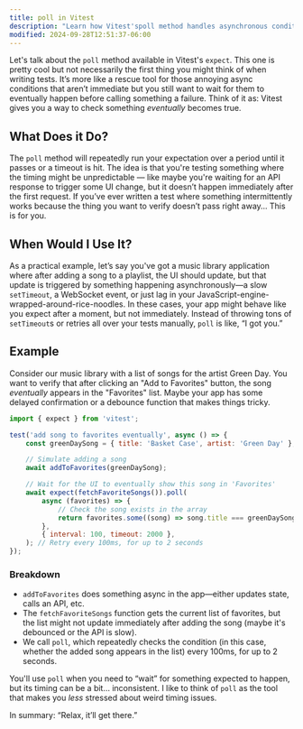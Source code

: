 ```yaml
---
title: poll in Vitest
description: "Learn how Vitest'spoll method handles asynchronous conditions."
modified: 2024-09-28T12:51:37-06:00
---
```


Let's talk about the `poll` method available in Vitest's `expect`. This one is pretty cool but not necessarily the first thing you might think of when writing tests. It’s more like a rescue tool for those annoying async conditions that aren’t immediate but you still want to wait for them to eventually happen before calling something a failure. Think of it as: Vitest gives you a way to check something _eventually_ becomes true.

## What Does it Do?

The `poll` method will repeatedly run your expectation over a period until it passes or a timeout is hit. The idea is that you're testing something where the timing might be unpredictable — like maybe you're waiting for an API response to trigger some UI change, but it doesn’t happen immediately after the first request. If you’ve ever written a test where something intermittently works because the thing you want to verify doesn’t pass right away… This is for you.

## When Would I Use It?

As a practical example, let’s say you've got a music library application where after adding a song to a playlist, the UI should update, but that update is triggered by something happening asynchronously—a slow `setTimeout`, a WebSocket event, or just lag in your JavaScript-engine-wrapped-around-rice-noodles. In these cases, your app might behave like you expect after a moment, but not immediately. Instead of throwing tons of `setTimeout`s or retries all over your tests manually, `poll` is like, “I got you.”

## Example

Consider our music library with a list of songs for the artist Green Day. You want to verify that after clicking an "Add to Favorites" button, the song _eventually_ appears in the "Favorites" list. Maybe your app has some delayed confirmation or a debounce function that makes things tricky.

```javascript
import { expect } from 'vitest';

test('add song to favorites eventually', async () => {
	const greenDaySong = { title: 'Basket Case', artist: 'Green Day' };

	// Simulate adding a song
	await addToFavorites(greenDaySong);

	// Wait for the UI to eventually show this song in 'Favorites'
	await expect(fetchFavoriteSongs()).poll(
		async (favorites) => {
			// Check the song exists in the array
			return favorites.some((song) => song.title === greenDaySong.title);
		},
		{ interval: 100, timeout: 2000 },
	); // Retry every 100ms, for up to 2 seconds
});
```

### Breakdown

- `addToFavorites` does something async in the app—either updates state, calls an API, etc.
- The `fetchFavoriteSongs` function gets the current list of favorites, but the list might not update immediately after adding the song (maybe it's debounced or the API is slow).
- We call `poll`, which repeatedly checks the condition (in this case, whether the added song appears in the list) every 100ms, for up to 2 seconds.

You'll use `poll` when you need to “wait” for something expected to happen, but its timing can be a bit… inconsistent. I like to think of `poll` as the tool that makes you _less_ stressed about weird timing issues.

In summary: “Relax, it’ll get there.”

